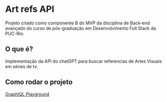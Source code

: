 # Art refs API

Projeto criado como componente B do MVP da disciplina de Back-end avançado do curso de pós-graduação em Desenvolvimento Full Stack da PUC-Rio. 

## O que é?
Implementação da API do chatGPT para buscar referencias de Artes Visuais em séries de tv.

## Como rodar o projeto

[GraphiQL Playground](http://127.0.0.1:5000/graphiql)
